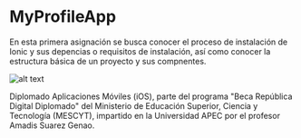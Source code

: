 # MyProfileApp

En esta primera asignación se busca conocer el proceso de instalación de Ionic y sus depencias o requisitos de instalación, así como conocer la estructura básica de un proyecto y sus compnentes.

![alt text](https://lh5.googleusercontent.com/dDqNXeJjvAfyO6dMqr6idpeXVcwh0TPeIS2Bsydc7ZiQf8MWwDC1iO_4FS4pgyLDDpwPxv2eV9xa1fYwpFeQ=w1440-h763 "MyProfileApp")

Diplomado Aplicaciones Móviles (iOS), parte del programa "Beca República Digital Diplomado" del Ministerio de Educación Superior, Ciencia y Tecnología (MESCYT), impartido en la Universidad APEC por el profesor Amadis Suarez Genao.
        